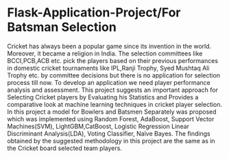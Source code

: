 # Flask-Application-Project/For Batsman Selection
Cricket has always been a popular game since its invention in the world. Moreover, it became a religion in India. The selection committees like BCCI,PCB,ACB etc. pick the players based on their previous performances in domestic cricket tournaments like IPL,Ranji Trophy, Syed Mushtaq Ali Trophy etc. by committee decisions but there is no application for selection process till now. To develop an application we need player performance analysis and assessment. This project suggests an important approach for Selecting Cricket players by Evaluating his Statistics and Provides a comparative look at machine learning techniques in cricket player selection. In this project a model for Bowlers and Batsmen Separately was proposed which was implemented using Random Forest, AdaBoost, Support Vector Machines(SVM), LightGBM,CatBoost, Logistic Regression Linear Discriminant Analysis(LDA), Voting Classifier, Naïve Bayes. The findings obtained by the suggested methodology in this project are the same as in the Cricket board selected team players.
